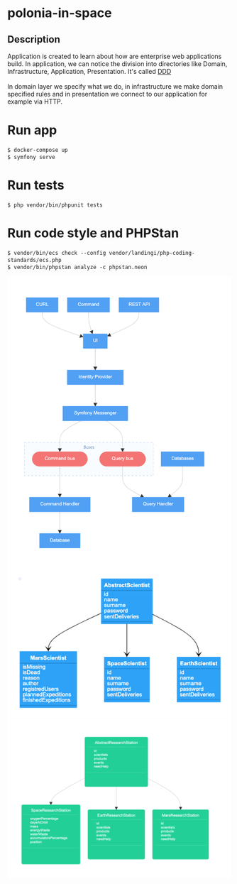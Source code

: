 # polonia-in-space

## Description

Application is created to learn about how are enterprise web applications build. In application, we can notice the
division into directories like Domain, Infrastructure, Application, Presentation. It's called
[DDD](https://pl.wikipedia.org/wiki/Domain-driven_design) </br></br>
In domain layer we specify what we do, in infrastructure we make domain specified rules and in presentation we connect
to our application for example via HTTP.

# Run app

```
$ docker-compose up
$ symfony serve
```

# Run tests

```
$ php vendor/bin/phpunit tests
```

# Run code style and PHPStan

```
$ vendor/bin/ecs check --config vendor/landingi/php-coding-standards/ecs.php
$ vendor/bin/phpstan analyze -c phpstan.neon
```

![Screenshot](assets/appinfrastructure.png)
![Screenshot](assets/scientists.png)
![Screenshot](assets/researchstations.png)
